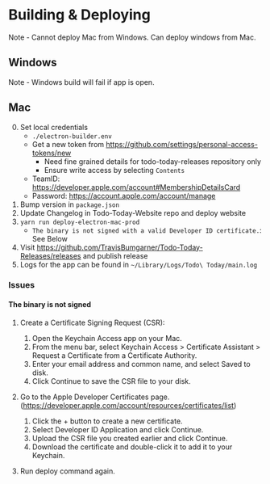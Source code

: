 # Building & Deploying

Note - Cannot deploy Mac from Windows. Can deploy windows from Mac.

## Windows

Note - Windows build will fail if app is open.

## Mac

0. Set local credentials
   - `./electron-builder.env`
   - Get a new token from https://github.com/settings/personal-access-tokens/new
      - Need fine grained details for todo-today-releases repository only
      - Ensure write access by selecting `Contents` 
   - TeamID: https://developer.apple.com/account#MembershipDetailsCard
   - Password: https://account.apple.com/account/manage
1. Bump version in `package.json`
2. Update Changelog in Todo-Today-Website repo and deploy website
3. `yarn run deploy-electron-mac-prod`
   - `The binary is not signed with a valid Developer ID certificate.`: See Below
4. Visit https://github.com/TravisBumgarner/Todo-Today-Releases/releases and publish release
5. Logs for the app can be found in `~/Library/Logs/Todo\ Today/main.log`


### Issues

#### The binary is not signed

1. Create a Certificate Signing Request (CSR):

   1. Open the Keychain Access app on your Mac.
   1. From the menu bar, select Keychain Access > Certificate Assistant > Request a Certificate from a Certificate Authority.
   1. Enter your email address and common name, and select Saved to disk.
   1. Click Continue to save the CSR file to your disk.
1. Go to the Apple Developer Certificates page. (https://developer.apple.com/account/resources/certificates/list)
   1. Click the + button to create a new certificate.
   1. Select Developer ID Application and click Continue.
   1. Upload the CSR file you created earlier and click Continue.
   1. Download the certificate and double-click it to add it to your Keychain.
1. Run deploy command again.